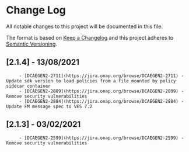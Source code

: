 # Change Log
All notable changes to this project will be documented in this file.

The format is based on [Keep a Changelog](http://keepachangelog.com/)
and this project adheres to [Semantic Versioning](http://semver.org/).

## [2.1.4] - 13/08/2021
         - [DCAEGEN2-2711](https://jira.onap.org/browse/DCAEGEN2-2711) - Update sdk version to load policies from a file mounted by policy sidecar container
         - [DCAEGEN2-2809](https://jira.onap.org/browse/DCAEGEN2-2809) - Remove security vulnerabilities
         - [DCAEGEN2-2884](https://jira.onap.org/browse/DCAEGEN2-2884) - Update FM message spec to VES 7.2

## [2.1.3] - 03/02/2021
         - [DCAEGEN2-2599](https://jira.onap.org/browse/DCAEGEN2-2599) - Remove security vulnerabilities
